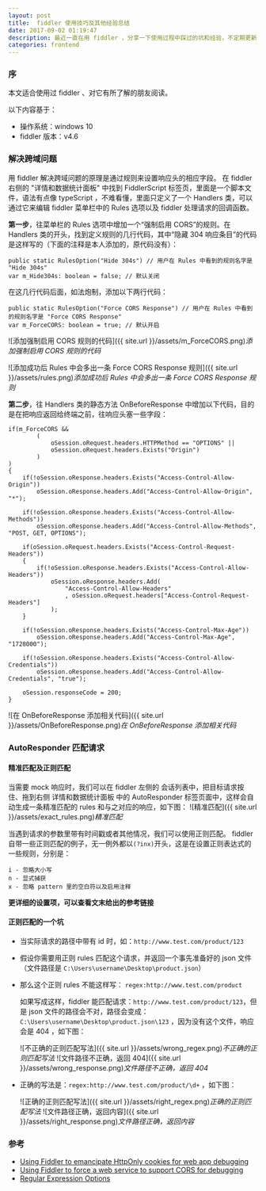 ```yaml
---
layout: post
title:  fiddler 使用技巧及其他经验总结
date: 2017-09-02 01:19:47
description: 最近一直在用 fiddler ，分享一下使用过程中踩过的坑和经验，不定期更新
categories: frontend
---
```

### 序

本文适合使用过 fiddler 、对它有所了解的朋友阅读。

以下内容基于：

- 操作系统：windows 10
- fiddler 版本：v4.6

### 解决跨域问题

用 fiddler 解决跨域问题的原理是通过规则来设置响应头的相应字段。
在 fiddler 右侧的 "详情和数据统计面板" 中找到 FiddlerScript 标签页，里面是一个脚本文件，语法有点像 typeScript ，不难看懂，里面只定义了一个 Handlers 类，可以通过它来编辑 fiddler 菜单栏中的 Rules 选项以及 fiddler 处理请求的回调函数。

**第一步**，往菜单栏的 Rules 选项中增加一个“强制启用 CORS”的规则。在 Handlers 类的开头，找到定义规则的几行代码，其中“隐藏 304 响应条目”的代码是这样写的（下面的注释是本人添加的，原代码没有）：
```
public static RulesOption("Hide 304s") // 用户在 Rules 中看到的规则名字是 "Hide 304s"
var m_Hide304s: boolean = false; // 默认关闭
```

在这几行代码后面，如法炮制，添加以下两行代码：
```
public static RulesOption("Force CORS Response") // 用户在 Rules 中看到的规则名字是 "Force CORS Response"
var m_ForceCORS: boolean = true; // 默认开启
```

![添加强制启用 CORS 规则的代码]({{ site.url }}/assets/m_ForceCORS.png)*添加强制启用 CORS 规则的代码*


![添加成功后 Rules 中会多出一条 Force CORS Response 规则]({{ site.url }}/assets/rules.png)*添加成功后 Rules 中会多出一条 Force CORS Response 规则*

**第二步**，往 Handlers 类的静态方法 OnBeforeResponse 中增加以下代码，目的是在把响应返回给终端之前，往响应头塞一些字段：
```
if(m_ForceCORS &&
        (
            oSession.oRequest.headers.HTTPMethod == "OPTIONS" ||
            oSession.oRequest.headers.Exists("Origin")
        )
)
{                                
    if(!oSession.oResponse.headers.Exists("Access-Control-Allow-Origin"))
        oSession.oResponse.headers.Add("Access-Control-Allow-Origin", "*");
    
    if(!oSession.oResponse.headers.Exists("Access-Control-Allow-Methods"))
        oSession.oResponse.headers.Add("Access-Control-Allow-Methods", "POST, GET, OPTIONS");
    
    if(oSession.oRequest.headers.Exists("Access-Control-Request-Headers"))
    {
        if(!oSession.oResponse.headers.Exists("Access-Control-Allow-Headers"))
            oSession.oResponse.headers.Add(
                "Access-Control-Allow-Headers"
                , oSession.oRequest.headers["Access-Control-Request-Headers"]
            );
    }
    
    if(!oSession.oResponse.headers.Exists("Access-Control-Max-Age"))
        oSession.oResponse.headers.Add("Access-Control-Max-Age", "1728000");
    
    if(!oSession.oResponse.headers.Exists("Access-Control-Allow-Credentials"))
        oSession.oResponse.headers.Add("Access-Control-Allow-Credentials", "true");
    
    oSession.responseCode = 200;
}
```

![在 OnBeforeResponse 添加相关代码]({{ site.url }}/assets/OnBeforeResponse.png)*在 OnBeforeResponse 添加相关代码*

### AutoResponder 匹配请求

#### 精准匹配及正则匹配

当需要 mock 响应时，我们可以在 fiddler 左侧的 会话列表中，把目标请求按住、拖到右侧 详情和数据统计面板 中的 AutoResponder 标签页面中，这样会自动生成一条精准匹配的 rules 和与之对应的响应，如下图：
![精准匹配]({{ site.url }}/assets/exact_rules.png)*精准匹配*

当遇到请求的参数里带有时间戳或者其他情况，我们可以使用正则匹配。 fiddler 自带一些正则匹配的例子，无一例外都以`(?inx)`开头，这是在设置正则表达式的一些规则，分别是：

```
i - 忽略大小写
n - 显式捕获
x - 忽略 pattern 里的空白符以及启用注释

```
**更详细的设置项，可以查看文末给出的参考链接**

#### 正则匹配的一个坑
- 当实际请求的路径中带有 id 时，如：`http://www.test.com/product/123` 
- 假设你需要用正则 rules 匹配这个请求，并返回一个事先准备好的 json 文件（文件路径是 `C:\Users\username\Desktop\product.json`）
- 那么这个正则 rules 不能这样写： `regex:http://www.test.com/product`


    如果写成这样，fiddler 能匹配请求：`http://www.test.com/product/123`，但是 json 文件的路径会不对，路径会变成：`C:\Users\username\Desktop\product.json\123` ，因为没有这个文件，响应会是 404 ，如下图：

    ![不正确的正则匹配写法]({{ site.url }}/assets/wrong_regex.png)*不正确的正则匹配写法*
    ![文件路径不正确，返回 404]({{ site.url }}/assets/wrong_response.png)*文件路径不正确，返回 404*


- 正确的写法是：`regex:http://www.test.com/product/\d+` ，如下图：

    ![正确的正则匹配写法]({{ site.url }}/assets/right_regex.png)*正确的正则匹配写法*
    ![文件路径正确，返回内容]({{ site.url }}/assets/right_response.png)*文件路径正确，返回内容*


### 参考
- [Using Fiddler to emancipate HttpOnly cookies for web app debugging](http://simplyaprogrammer.com/2013/10/using-fiddler-to-emancipate-httponly.html)
- [Using Fiddler to force a web service to support CORS for debugging](http://simplyaprogrammer.com/2013/12/using-fiddler-to-force-web-service-to.html)
- [Regular Expression Options](https://docs.microsoft.com/en-us/dotnet/standard/base-types/regular-expression-options)